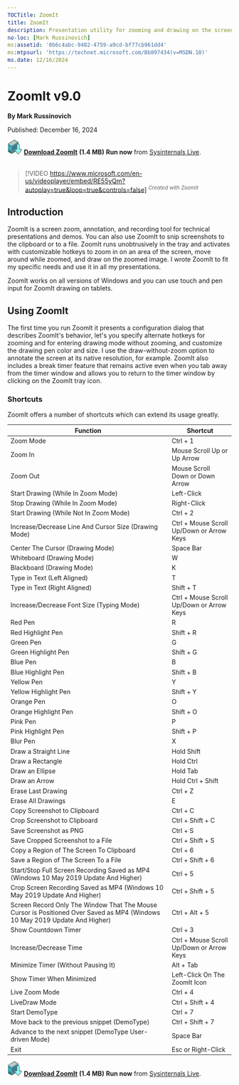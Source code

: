 ```yaml
---
TOCTitle: ZoomIt
title: ZoomIt
description: Presentation utility for zooming and drawing on the screen.
no-loc: [Mark Russinovich]
ms:assetid: '0b6c4abc-9482-4759-a9cd-bf77cb961dd4'
ms:mtpsurl: 'https://technet.microsoft.com/Bb897434(v=MSDN.10)'
ms.date: 12/16/2024
---
```


# ZoomIt v9.0

**By Mark Russinovich**

Published: December 16, 2024

[![Download](media/shared/Download_sm.png)](https://download.sysinternals.com/files/ZoomIt.zip) [**Download ZoomIt**](https://download.sysinternals.com/files/ZoomIt.zip) **(1.4 MB)**
**Run now** from [Sysinternals Live](https://live.sysinternals.com/ZoomIt.exe).
<br><br>
> [!VIDEO https://www.microsoft.com/en-us/videoplayer/embed/RE55yQm?autoplay=true&loop=true&controls=false]
<sup>*Created with ZoomIt*</sup>

## Introduction

ZoomIt is a screen zoom, annotation, and recording tool for technical presentations
and demos. You can also use ZoomIt to snip screenshots to the clipboard or to a file.
ZoomIt runs unobtrusively in the tray and activates with customizable
hotkeys to zoom in on an area of the screen, move around while zoomed, and draw on
the zoomed image. I wrote ZoomIt to fit my specific needs and use it in all my
presentations.

ZoomIt works on all versions of Windows and you can use touch and pen input for
ZoomIt drawing on tablets.

## Using ZoomIt

The first time you run ZoomIt it presents a configuration dialog that
describes ZoomIt's behavior, let's you specify alternate hotkeys for
zooming and for entering drawing mode without zooming, and customize the
drawing pen color and size. I use the draw-without-zoom option to
annotate the screen at its native resolution, for example. ZoomIt also
includes a break timer feature that remains active even when you tab
away from the timer window and allows you to return to the timer window
by clicking on the ZoomIt tray icon.

### Shortcuts

ZoomIt offers a number of shortcuts which can extend its usage greatly.

|  Function                                                                                                                     |  Shortcut                                   |
| ----------------------------------------------------------------------------------------------------------------------------- | ------------------------------------------- |
|  Zoom Mode                                                                                                                    |  Ctrl + 1                                   |
|  Zoom In                                                                                                                      |  Mouse Scroll Up or Up Arrow                |
|  Zoom Out                                                                                                                     |  Mouse Scroll Down or Down Arrow            |
|  Start Drawing (While In Zoom Mode)                                                                                           |  Left-Click                                 |
|  Stop Drawing (While In Zoom Mode)                                                                                            |  Right-Click                                |
|  Start Drawing (While Not In Zoom Mode)                                                                                       |  Ctrl + 2                                   |
|  Increase/Decrease Line And Cursor Size (Drawing Mode)                                                                        |  Ctrl + Mouse Scroll Up/Down or Arrow Keys  |
|  Center The Cursor (Drawing Mode)                                                                                             |  Space Bar                                  |
|  Whiteboard (Drawing Mode)                                                                                                    |  W                                          |
|  Blackboard (Drawing Mode)                                                                                                    |  K                                          |
|  Type in Text (Left Aligned)                                                                                                  |  T                                          |
|  Type in Text (Right Aligned)                                                                                                 |  Shift + T                                  |
|  Increase/Decrease Font Size (Typing Mode)                                                                                    |  Ctrl + Mouse Scroll Up/Down or Arrow Keys  |
|  Red Pen                                                                                                                      |  R                                          |
|  Red Highlight Pen                                                                                                            |  Shift + R                                  |
|  Green Pen                                                                                                                    |  G                                          |
|  Green Highlight Pen                                                                                                          |  Shift + G                                  |
|  Blue Pen                                                                                                                     |  B                                          |
|  Blue Highlight Pen                                                                                                           |  Shift + B                                  |
|  Yellow Pen                                                                                                                   |  Y                                          |
|  Yellow Highlight Pen                                                                                                         |  Shift + Y                                  |
|  Orange Pen                                                                                                                   |  O                                          |
|  Orange Highlight Pen                                                                                                         |  Shift + O                                  |
|  Pink Pen                                                                                                                     |  P                                          |
|  Pink Highlight Pen                                                                                                           |  Shift + P                                  |
|  Blur Pen                                                                                                                     |  X                                          |
|  Draw a Straight Line                                                                                                         |  Hold Shift                                 |
|  Draw a Rectangle                                                                                                             |  Hold Ctrl                                  |
|  Draw an Ellipse                                                                                                              |  Hold Tab                                   |
|  Draw an Arrow                                                                                                                |  Hold Ctrl + Shift                          |
|  Erase Last Drawing                                                                                                           |  Ctrl + Z                                   |
|  Erase All Drawings                                                                                                           |  E                                          |
|  Copy Screenshot to Clipboard                                                                                                 |  Ctrl + C                                   |
|  Crop Screenshot to Clipboard                                                                                                 |  Ctrl + Shift + C                           |
|  Save Screenshot as PNG                                                                                                       |  Ctrl + S                                   |
|  Save Cropped Screenshot to a File                                                                                            |  Ctrl + Shift + S                           |
|  Copy a Region of The Screen To Clipboard                                                                                     |  Ctrl + 6                                   |
|  Save a Region of The Screen To a File                                                                                        |  Ctrl + Shift + 6                           |
|  Start/Stop Full Screen Recording Saved as MP4 (Windows 10 May 2019 Update And Higher)                                        |  Ctrl + 5                                   |
|  Crop Screen Recording Saved as MP4 (Windows 10 May 2019 Update And Higher)                                                   |  Ctrl + Shift + 5                           |
|  Screen Record Only The Window That The Mouse Cursor is Positioned Over Saved as MP4 (Windows 10 May 2019 Update And Higher)  |  Ctrl + Alt + 5                             |
|  Show Countdown Timer                                                                                                         |  Ctrl + 3                                   |
|  Increase/Decrease Time                                                                                                       |  Ctrl + Mouse Scroll Up/Down or Arrow Keys  |
|  Minimize Timer (Without Pausing It)                                                                                          |  Alt + Tab                                  |
|  Show Timer When Minimized                                                                                                    |  Left-Click On The ZoomIt Icon              |
|  Live Zoom Mode                                                                                                               |  Ctrl + 4                                   |
|  LiveDraw Mode                                                                                                                |  Ctrl + Shift + 4                           |
|  Start DemoType                                                                                                               |  Ctrl + 7                                   |
|  Move back to the previous snippet (DemoType)                                                                                 |  Ctrl + Shift + 7                           |
|  Advance to the next snippet (DemoType User-driven Mode)                                                                      |  Space Bar                                  |
|  Exit                                                                                                                         |  Esc or Right-Click                         |

[![Download](media/shared/Download_sm.png)](https://download.sysinternals.com/files/ZoomIt.zip) [**Download ZoomIt**](https://download.sysinternals.com/files/ZoomIt.zip) **(1.4 MB)**
**Run now** from [Sysinternals Live](https://live.sysinternals.com/ZoomIt.exe).
